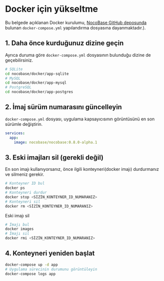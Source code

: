 # Docker için yükseltme

<Alert>

Bu belgede açıklanan Docker kurulumu, [NocoBase GitHub deposunda](https://github.com/nocobase/nocobase/tree/main/docker) bulunan `docker-compose.yml` yapılandırma dosyasına dayanmaktadır.).

</Alert>

## 1. Daha önce kurduğunuz dizine geçin

Ayrıca duruma göre `docker-compose.yml` dosyasının bulunduğu dizine de geçebilirsiniz.

```bash
# SQLite
cd nocobase/docker/app-sqlite
# MySQL
cd nocobase/docker/app-mysql
# PostgreSQL
cd nocobase/docker/app-postgres
```

## 2. İmaj sürüm numarasını güncelleyin

`docker-compose.yml` dosyası, uygulama kapsayıcısının görüntüsünü en son sürümle değiştirin.

```yml
services:
  app:
    image: nocobase/nocobase:0.8.0-alpha.1
```

## 3. Eski imajları sil (gerekli değil)

En son imajı kullanıyorsanız, önce ilgili konteyneri(docker imajı) durdurmanız ve silmeniz gerekir.

```bash
# Konteyner ID bul
docker ps
# Konteyneri durdur
docker stop <SİZİN_KONTEYNER_ID_NUMARANIZ>
# Konteyneri sil
docker rm <SİZİN_KONTEYNER_ID_NUMARANIZ>
```

Eski imajı sil

```bash
# İmajı bul
docker images
# İmajı sil
docker rmi <SİZİN_KONTEYNER_ID_NUMARANIZ>
```

## 4. Konteyneri yeniden başlat

```bash
docker-compose up -d app
# Uygulama sürecinin durumunu görüntüleyin
docker-compose logs app
```
